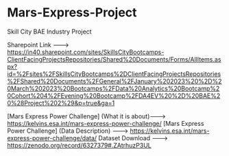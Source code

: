 # Mars-Express-Project

Skill City BAE Industry Project

Sharepoint Link ---> https://in40.sharepoint.com/sites/SkillsCityBootcamps-ClientFacingProjectsRepositories/Shared%20Documents/Forms/AllItems.aspx?id=%2Fsites%2FSkillsCityBootcamps%2DClientFacingProjectsRepositories%2FShared%20Documents%2FGeneral%2FJanuary%202023%20%2D%20March%202023%20Bootcamps%2FData%20Analytics%20Bootcamp%20Cohort%204%2FEvening%20Bootcamp%2FDA4EV%20%2D%20BAE%20%28Project%202%29&p=true&ga=1

[Mars Express Power Challenge] (What it is about)---> https://kelvins.esa.int/mars-express-power-challenge/
[Mars Express Power Challenge] (Data Description) ---> https://kelvins.esa.int/mars-express-power-challenge/data/
Dataset Download ---> https://zenodo.org/record/6327379#.ZAtrhuzP3UL
